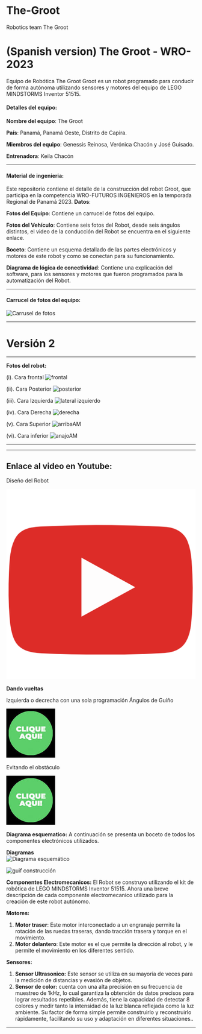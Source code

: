 # The-Groot
Robotics team The Groot
# (Spanish version) The Groot - WRO-2023
Equipo de Robótica The Groot
Groot es un robot programado para conducir de forma autónoma utilizando sensores y motores del equipo de LEGO MINDSTORMS Inventor 51515.

#### Detalles del equipo:
**Nombre del equipo**: The Groot

**País**: Panamá, Panamá Oeste, Distrito de Capira.

**Miembros del equipo**: Genessis Reinosa, Verónica Chacón y José Guisado.

**Entrenadora**: Keila Chacón 

--------------------

#### Material de ingenieria:
Este repositorio contiene el detalle de la construcción del robot Groot, que participa en la competencia WRO-FUTUROS INGENIEROS en la temporada Regional de Panamá 2023.
**Datos**:

**Fotos del Equipo**: Contiene un carrucel de fotos del equipo.

**Fotos del Vehículo**: Contiene seis fotos del Robot, desde seis ángulos distintos, el video de la conducción del Robot se encuentra en el siguiente enlace.

**Boceto**: Contiene un esquema detallado de las partes electrónicos y motores de este robot y como se conectan para su funcionamiento. 

**Diagrama de lógica de conectividad**: Contiene una explicación del software, para los sensores y motores que fueron programados para la automatización del Robot.

---------

#### Carrucel de fotos del equipo:
![Carrusel de fotos ](https://github.com/ProfaKeila/The-Groot/assets/112026718/af9ee1f7-a4c2-4ad2-b629-48ccbaddd912)

------------------------------------
# **Versión 2**
------------------------------------

**Fotos del robot:**

(i).	Cara frontal
 ![frontal](https://github.com/ProfaKeila/The-Groot/assets/112026718/7c74ec36-7037-46b6-8f93-2ec1be524e89)


(ii).	Cara Posterior
 ![posterior](https://github.com/ProfaKeila/The-Groot/assets/112026718/6d06613f-7661-411a-9901-563f9ba9ef47)


(iii). Cara Izquierda
 ![lateral izquierdo](https://github.com/ProfaKeila/The-Groot/assets/112026718/59579062-eff8-4158-9bdd-41f98c15f96a)


(iv).	Cara Derecha
 ![derecha](https://github.com/ProfaKeila/The-Groot/assets/112026718/0f1625d7-346f-41c9-bd50-10b3decb72f8)


(v).	Cara Superior
 ![arribaAM](https://github.com/ProfaKeila/The-Groot/assets/112026718/6e5b0fe3-5fef-454f-99ef-0739b9e6584a)


(vi).	Cara inferior
![anajoAM](https://github.com/ProfaKeila/The-Groot/assets/112026718/7a0d0976-071c-4e49-992f-f4d3f9726c4b)

  
------------------------------------------------
------------------------------------------------

## **Enlace al video en Youtube**:

Diseño del Robot

[![Explain](assets/545.png)](https://youtu.be/4QOwgeUl5-I?si=DpHX9Tr0fYKvHIKd)

**Dando vueltas**

Izquierda o decrecha con una sola programación
Ángulos de Guiño 

 [![Left_Video](assets/GreenClick.jpeg)](https://youtu.be/2Pd3Xvt8iUM) 

 Evitando el obstáculo 

  [![Left_Video](assets/GreenClick.jpeg)](https://youtu.be/_-UqVCLI1og?si=oOWh4Tbge2MKK2M2) 

**Diagrama esquematico:**
A continuación se presenta un boceto de todos los componentes electrónicos utilizados.
 
**Diagramas**  
![Diagrama esquemático ](https://github.com/ProfaKeila/The-Groot/assets/112026718/0ed0c8ac-8561-4d94-a89e-b28cebbeec75)

![guif construcción](https://github.com/ProfaKeila/The-Groot/assets/112026718/a383674c-7c57-477c-a89f-57e265497314)

**Componentes Electromecanicos:**
El Robot se construyo utilizando el kit de robótica de LEGO MINDSTORMS Inventor 51515. Ahora una breve descripción de cada componente electromecanico utilizado para la creación de este robot autónomo.

**Motores:** 
1.	**Motor traser**: Este  motor interconectado a un engranaje  permite la rotación de las ruedas traseras, dando tracción trasera y torque en el movimiento.
2.	**Motor delantero**: Este motor es el que permite la dirección al robot, y le permite el movimiento en los diferentes sentido.

**Sensores:**
1.	**Sensor Ultrasonico:** Este sensor se utiliza en su mayoría de veces para la medición de distancias y evasión de objetos.
3.	**Sensor de color:** cuenta con una alta precisión en su frecuencia de muestreo de 1kHz, lo cual garantiza la obtención de datos precisos para lograr resultados repetibles. Además, tiene la capacidad de detectar 8 colores y medir tanto la intensidad de la luz blanca reflejada como la luz ambiente. Su factor de forma simple permite construirlo y reconstruirlo rápidamente, facilitando su uso y adaptación en diferentes situaciones..

----------------------------------------------------------
